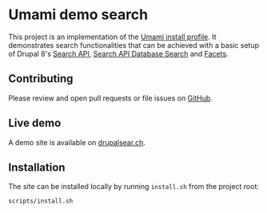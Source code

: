# Umami demo search

This project is an implementation of the [Umami install profile](https://www.drupal.org/project/demo_umami).
It demonstrates  search functionalities that can be achieved with a basic setup of Drupal 8's [Search API](https://www.drupal.org/project/search_api), [Search API Database Search](https://www.drupal.org/project/search_api_db) and [Facets](https://www.drupal.org/project/facets).

## Contributing

Please review and open pull requests or file issues on [GitHub](https://github.com/nickveenhof/drupal8-umami-search).

## Live demo

A demo site is available on [drupalsear.ch](http://drupalsear.ch).

## Installation

The site can be installed locally by running `install.sh` from the project root:

```
scripts/install.sh
```
